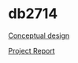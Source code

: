 # db2714
[Conceptual design](https://drive.google.com/file/d/1yP5RppW-Wa8zR5FXZkg-6Ez6XsnjbqeP/view?usp=sharing)

[Project Report](https://docs.google.com/document/d/1Gxl-Z8cjD47lj1WbnEbt0E-8M5xtMGrT/edit?usp=sharing&ouid=112397777243342418148&rtpof=true&sd=true)
